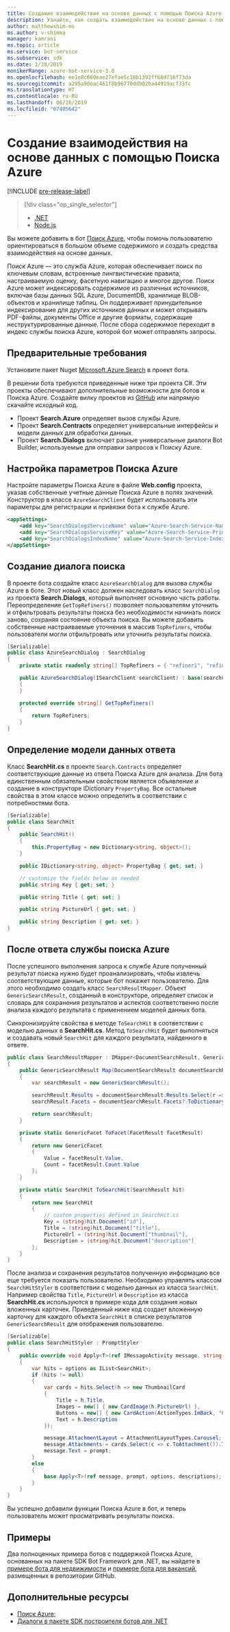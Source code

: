 ```yaml
---
title: Создание взаимодействия на основе данных с помощью Поиска Azure | Документация Майкрософт
description: Узнайте, как создать взаимодействие на основе данных с помощью Поиска Azure и помочь пользователям ориентироваться в большом объеме материалов в боте с помощью пакета SDK Bot Framework для .NET и Поиска Azure.
author: matthewshim-ms
ms.author: v-shimma
manager: kamrani
ms.topic: article
ms.service: bot-service
ms.subservice: sdk
ms.date: 1/28/2019
monikerRange: azure-bot-service-3.0
ms.openlocfilehash: ee1e8c660eae27efae5c18b1392ff68d716f73da
ms.sourcegitcommit: a295a90eac461f8b96770dd902ba44919acf33fc
ms.translationtype: HT
ms.contentlocale: ru-RU
ms.lasthandoff: 06/26/2019
ms.locfileid: "67405642"
---
```

# <a name="create-data-driven-experiences-with-azure-search"></a>Создание взаимодействия на основе данных с помощью Поиска Azure 

[!INCLUDE [pre-release-label](../includes/pre-release-label-v3.md)]

> [!div class="op_single_selector"]
> - [.NET](../dotnet/bot-builder-dotnet-search-azure.md)
> - [Node.js](../nodejs/bot-builder-nodejs-search-azure.md)

Вы можете добавить в бот [Поиск Azure](https://azure.microsoft.com/services/search/), чтобы помочь пользователю ориентироваться в большом объеме содержимого и создать средства взаимодействия на основе данных.

Поиск Azure — это служба Azure, которая обеспечивает поиск по ключевым словам, встроенные лингвистические правила, настраиваемую оценку, фасетную навигацию и многое другое. Поиск Azure может индексировать содержимое из различных источников, включая базы данных SQL Azure, DocumentDB, хранилище BLOB-объектов и хранилище таблиц. Он поддерживает принудительное индексирование для других источников данных и может открывать PDF-файлы, документы Office и другие форматы, содержащие неструктурированные данные. После сбора содержимое переходит в индекс службы поиска Azure, которой бот может отправлять запросы.

## <a name="prerequisites"></a>Предварительные требования

Установите пакет Nuget [Microsoft.Azure.Search](https://www.nuget.org/packages/Microsoft.Azure.Search/4.0.0-preview) в проект бота.

В решении бота требуются приведенные ниже три проекта C#. Эти проекты обеспечивают дополнительные возможности для ботов и Поиска Azure. Создайте вилку проектов из [GitHub](https://aka.ms/v3-cs-search-demo) или напрямую скачайте исходный код.

- Проект **Search.Azure** определяет вызов службы Azure.
- Проект **Search.Contracts** определяет универсальные интерфейсы и модели данных для обработки данных.
- Проект **Search.Dialogs** включает разные универсальные диалоги Bot Builder, используемые для отправки запросов к Поиску Azure.

## <a name="configure-azure-search-settings"></a>Настройка параметров Поиска Azure

Настройте параметры Поиска Azure в файле **Web.config** проекта, указав собственные учетные данные Поиска Azure в полях значений. Конструктор в классе `AzureSearchClient` будет использовать эти параметры для регистрации и привязки бота к службе Azure.

```xml
<appSettings>
    <add key="SearchDialogsServiceName" value="Azure-Search-Service-Name" /> <!-- replace value field with Azure Service Name --> 
    <add key="SearchDialogsServiceKey" value="Azure-Search-Service-Primary-Key" /> <!-- replace value field with Azure Service Key --> 
    <add key="SearchDialogsIndexName" value="Azure-Search-Service-Index" /> <!-- replace value field with your Azure Search Index --> 
</appSettings>
```

## <a name="create-a-search-dialog"></a>Создание диалога поиска

В проекте бота создайте класс `AzureSearchDialog` для вызова службы Azure в боте. Этот новый класс должен наследовать класс `SearchDialog` из проекта **Search.Dialogs**, который выполняет основную часть работы. Переопределение `GetTopRefiners()` позволяет пользователям уточнить и отфильтровать результаты поиска без необходимости начинать поиск заново, сохраняя состояние объекта поиска. Вы можете добавить собственные настраиваемые уточнения в массив `TopRefiners`, чтобы пользователи могли отфильтровать или уточнить результаты поиска. 

```cs
[Serializable]
public class AzureSearchDialog : SearchDialog
{
    private static readonly string[] TopRefiners = { "refiner1", "refiner2", "refiner3" }; // define your own custom refiners 

    public AzureSearchDialog(ISearchClient searchClient) : base(searchClient, multipleSelection: true)
    {
    }

    protected override string[] GetTopRefiners()
    {
        return TopRefiners;
    }
}
```

## <a name="define-the-response-data-model"></a>Определение модели данных ответа

Класс **SearchHit.cs** в проекте `Search.Contracts` определяет соответствующие данные из ответа Поиска Azure для анализа. Для бота единственным обязательным свойством является объявление и создание в конструкторе IDictionary `PropertyBag`. Все остальные свойства в этом классе можно определить в соответствии с потребностями бота. 

```cs
[Serializable]
public class SearchHit
{
    public SearchHit()
    {
        this.PropertyBag = new Dictionary<string, object>();
    }

    public IDictionary<string, object> PropertyBag { get; set; }

    // customize the fields below as needed 
    public string Key { get; set; }

    public string Title { get; set; }

    public string PictureUrl { get; set; }

    public string Description { get; set; }
}
```

## <a name="after-azure-search-responds"></a>После ответа службы поиска Azure 

После успешного выполнения запроса к службе Azure полученный результат поиска нужно будет проанализировать, чтобы извлечь соответствующие данные, которые бот покажет пользователю. Для этого необходимо создать класс `SearchResultMapper`. Объект `GenericSearchResult`, созданный в конструкторе, определяет список и словарь для сохранения результатов и аспектов соответственно после анализа каждого результата с применением моделей данных бота. 

Синхронизируйте свойства в методе `ToSearchHit` в соответствии с моделью данных в **SearchHit.cs**. Метод `ToSearchHit` будет выполняться и создавать новый `SearchHit` для каждого результата, найденного в ответе.  

```cs
public class SearchResultMapper : IMapper<DocumentSearchResult, GenericSearchResult>
{
    public GenericSearchResult Map(DocumentSearchResult documentSearchResult)
    {
        var searchResult = new GenericSearchResult();

        searchResult.Results = documentSearchResult.Results.Select(r => ToSearchHit(r)).ToList();
        searchResult.Facets = documentSearchResult.Facets?.ToDictionary(kv => kv.Key, kv => kv.Value.Select(f => ToFacet(f)));

        return searchResult;
    }

    private static GenericFacet ToFacet(FacetResult facetResult)
    {
        return new GenericFacet
        {
            Value = facetResult.Value,
            Count = facetResult.Count.Value
        };
    }

    private static SearchHit ToSearchHit(SearchResult hit)
    {
        return new SearchHit
        {
            // custom properties defined in SearchHit.cs 
            Key = (string)hit.Document["id"],
            Title = (string)hit.Document["title"],
            PictureUrl = (string)hit.Document["thumbnail"],
            Description = (string)hit.Document["description"]
        };
    }
}
```
После анализа и сохранения результатов полученную информацию все еще требуется показать пользователю. Необходимо управлять классом `SearchHitStyler` в соответствии с моделью данных из класса `SearchHit`. Например свойства `Title`, `PictureUrl` и `Description` из класса **SearchHit.cs** используются в примере кода для создания новых вложенных карточек. Приведенный ниже код создает вложенную карточку для каждого объекта `SearchHit` в списке результатов `GenericSearchResult` для отображения пользователю.   

```cs
[Serializable]
public class SearchHitStyler : PromptStyler
{
    public override void Apply<T>(ref IMessageActivity message, string prompt, IReadOnlyList<T> options, IReadOnlyList<string> descriptions = null)
    {
        var hits = options as IList<SearchHit>;
        if (hits != null)
        {
            var cards = hits.Select(h => new ThumbnailCard
            {
                Title = h.Title,
                Images = new[] { new CardImage(h.PictureUrl) },
                Buttons = new[] { new CardAction(ActionTypes.ImBack, "Pick this one", value: h.Key) },
                Text = h.Description
            });

            message.AttachmentLayout = AttachmentLayoutTypes.Carousel;
            message.Attachments = cards.Select(c => c.ToAttachment()).ToList();
            message.Text = prompt;
        }
        else
        {
            base.Apply<T>(ref message, prompt, options, descriptions);
        }
    }
}
```
Вы успешно добавили функции Поиска Azure в бот, и теперь пользователь может просматривать результаты поиска.

## <a name="samples"></a>Примеры

Два полноценных примера ботов с поддержкой Поиска Azure, основанных на пакете SDK Bot Framework для .NET, вы найдете в [примере бота для недвижимости](https://github.com/Microsoft/BotBuilder-Samples/tree/v3-sdk-samples/CSharp/demo-Search/RealEstateBot) и [примере бота для вакансий](https://github.com/Microsoft/BotBuilder-Samples/tree/v3-sdk-samples/CSharp/demo-Search/JobListingBot), размещенных в репозитории GitHub. 

## <a name="additional-resources"></a>Дополнительные ресурсы

- [Поиск Azure;][search]
- [Диалоги в пакете SDK построителя ботов для .NET](bot-builder-dotnet-dialogs.md)

[search]: /azure/search/search-what-is-azure-search
